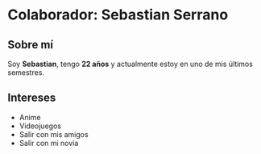 # Colaborador: Sebastian Serrano

## Sobre mí
Soy **Sebastian**, tengo **22 años** y actualmente estoy en uno de mis últimos semestres.  

## Intereses
- Anime  
- Videojuegos  
- Salir con mis amigos  
- Salir con mi novia  
